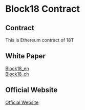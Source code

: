 # Block18 Contract

## Contract

This is Ethereum contract of 18T

## White Paper

[Block18_en](https://github.com/block18/block18/blob/master/white_paper/Block18_en.pdf)</br>
[Block18_ch](https://github.com/block18/block18/blob/master/white_paper/Block18_ch.pdf)

## Official Website

[Official Website](https://www.block18.io/home)